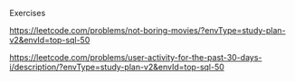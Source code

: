 Exercises

https://leetcode.com/problems/not-boring-movies/?envType=study-plan-v2&envId=top-sql-50

https://leetcode.com/problems/user-activity-for-the-past-30-days-i/description/?envType=study-plan-v2&envId=top-sql-50

